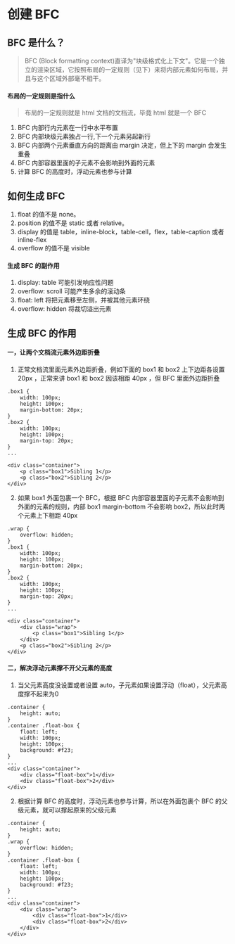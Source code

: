 # 创建 BFC
## BFC 是什么？
> BFC (Block formatting context)直译为"块级格式化上下文"。它是一个独立的渲染区域，它按照布局的一定规则（见下）来将内部元素如何布局，并且与这个区域外部毫不相干。

#### 布局的一定规则是指什么
> 布局的一定规则就是 html 文档的文档流，毕竟 html 就是一个 BFC

1. BFC 内部行内元素在一行中水平布置
2. BFC 内部块级元素独占一行,下一个元素另起新行
3. BFC 内部两个元素垂直方向的距离由 margin 决定，但上下的 margin 会发生重叠
4. BFC 内部容器里面的子元素不会影响到外面的元素
5. 计算 BFC 的高度时，浮动元素也参与计算

## 如何生成 BFC
1. float 的值不是 none。
2. position 的值不是 static 或者 relative。
3. display 的值是 table，inline-block，table-cell，flex，table-caption 或者 inline-flex
4. overflow 的值不是 visible

#### 生成 BFC 的副作用
1. display: table 可能引发响应性问题
2. overflow: scroll 可能产生多余的滚动条
3. float: left 将把元素移至左侧，并被其他元素环绕
4. overflow: hidden 将裁切溢出元素

## 生成 BFC 的作用
#### 一，让两个文档流元素外边距折叠
1. 正常文档流里面元素外边距折叠，例如下面的 box1 和 box2 上下边距各设置 20px ，正常来讲 box1 和 box2 因该相距 40px ，但 BFC 里面外边距折叠

```
.box1 {
    width: 100px;
    height: 100px;
    margin-bottom: 20px;
}
.box2 {
    width: 100px;
    height: 100px;
    margin-top: 20px;
}
...

<div class="container">
    <p class="box1">Sibling 1</p>
    <p class="box2">Sibling 2</p>
</div>
```

2. 如果 box1 外面包裹一个 BFC，根据 BFC 内部容器里面的子元素不会影响到外面的元素的规则，内部 box1 margin-bottom 不会影响 box2，所以此时两个元素上下相距 40px

```
.wrap {
    overflow: hidden;
}
.box1 {
    width: 100px;
    height: 100px;
    margin-bottom: 20px;
}
.box2 {
    width: 100px;
    height: 100px;
    margin-top: 20px;
}
...

<div class="container">
    <div class="wrap">
        <p class="box1">Sibling 1</p>
    </div>
    <p class="box2">Sibling 2</p>
</div>
```

#### 二，解决浮动元素撑不开父元素的高度
1. 当父元素高度没设置或者设置 auto，子元素如果设置浮动（float），父元素高度撑不起来为0

```
.container {
    height: auto;
}
.container .float-box {
    float: left;
    width: 100px;
    height: 100px;
    background: #f23;
}
...
<div class="container">
    <div class="float-box">1</div>
    <div class="float-box">2</div>
</div>
```

2. 根据计算 BFC 的高度时，浮动元素也参与计算，所以在外面包裹个 BFC 的父级元素，就可以撑起原来的父级元素


```
.container {
    height: auto;
}
.wrap {
    overflow: hidden;
}
.container .float-box {
    float: left;
    width: 100px;
    height: 100px;
    background: #f23;
}
...
<div class="container">
    <div class="wrap">
        <div class="float-box">1</div>
        <div class="float-box">2</div>
    </div>
</div>
```